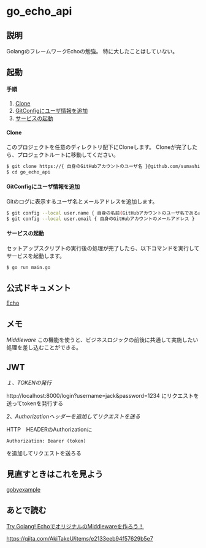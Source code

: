 # go_echo_api

## 説明
GolangのフレームワークEchoの勉強。
特に大したことはしていない。

## 起動

#### 手順

1. [Clone](#clone)
2. [GitConfigにユーザ情報を追加](#gitconfigにユーザ情報を追加)
3. [サービスの起動](#サービスの起動)

#### Clone

このプロジェクトを任意のディレクトリ配下にCloneします。
Cloneが完了したら、プロジェクトルートに移動してください。

```bash
$ git clone https://{ 自身のGitHubアカウントのユーザ名 }@github.com/sumashin/go_echo_api.git
$ cd go_echo_api
```

#### GitConfigにユーザ情報を追加

Gitのログに表示するユーザ名とメールアドレスを追加します。

```bash
$ git config --local user.name { 自身の名前(GitHubアカウントのユーザ名である必要はないです) }
$ git config --local user.email { 自身のGitHubアカウントのメールアドレス }
```

#### サービスの起動

セットアップスクリプトの実行後の処理が完了したら、以下コマンドを実行してサービスを起動します。

```bash
$ go run main.go
```

## 公式ドキュメント

[Echo](https://echo.labstack.com/guide)

## メモ

*Middleware*
この機能を使うと、ビジネスロジックの前後に共通して実施したい処理を差し込むことができる。

## JWT
*１、TOKENの発行*

http://localhost:8000/login?username=jack&password=1234
にリクエストを送ってtokenを発行する

*2、Authorizationヘッダーを追加してリクエストを送る*

HTTP　HEADERのAuthorizationに

```
Authorization: Bearer (token)
```

を追加してリクエストを送ろる


## 見直すときはこれを見よう
[gobyexample](https://gobyexample.com/)

## あとで読む

[Try Golang! EchoでオリジナルのMiddlewareを作ろう！](https://medium.com/veltra-engineering/echo-middleware-in-golang-90e1d301eb27)


https://qiita.com/AkiTakeU/items/e2133eeb94f57629b5e7